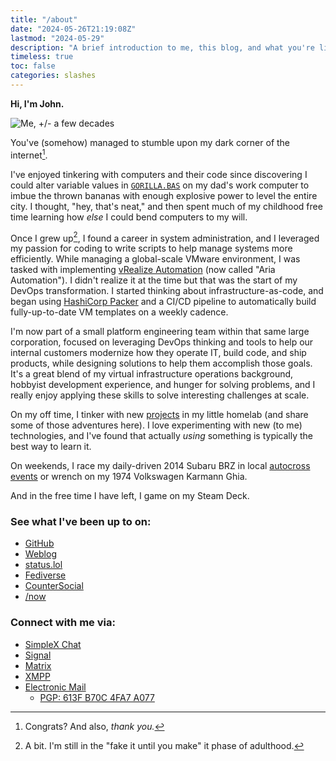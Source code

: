 ```yaml
---
title: "/about"
date: "2024-05-26T21:19:08Z"
lastmod: "2024-05-29"
description: "A brief introduction to me, this blog, and what you're likely to see here."
timeless: true
toc: false
categories: slashes
---
```

**Hi, I'm John.**

![Me, +/- a few decades](/images/john.jpg)

You've (somehow) managed to stumble upon my dark corner of the internet[^1].

I've enjoyed tinkering with computers and their code since discovering I could alter variable values in [`GORILLA.BAS`](https://en.wikipedia.org/wiki/Gorillas_%28video_game%29) on my dad's work computer to imbue the thrown bananas with enough explosive power to level the entire city. I thought, "hey, that's neat," and then spent much of my childhood free time learning how *else* I could bend computers to my will.

Once I grew up[^2], I found a career in system administration, and I leveraged my passion for coding to write scripts to help manage systems more efficiently. While managing a global-scale VMware environment, I was tasked with implementing [vRealize Automation](/categories/vmware) (now called "Aria Automation"). I didn't realize it at the time but that was the start of my DevOps transformation. I started thinking about infrastructure-as-code, and began using [HashiCorp Packer](https://github.com/jbowdre/packer-vsphere-templates) and a CI/CD pipeline to automatically build fully-up-to-date VM templates on a weekly cadence.

I'm now part of a small platform engineering team within that same large corporation, focused on leveraging DevOps thinking and tools to help our internal customers modernize how they operate IT, build code, and ship products, while designing solutions to help them accomplish those goals. It's a great blend of my virtual infrastructure operations background, hobbyist development experience, and hunger for solving problems, and I really enjoy applying these skills to solve interesting challenges at scale.

On my off time, I tinker with new [projects](/categories/self-hosting) in my little homelab (and share some of those adventures here). I love experimenting with new (to me) technologies, and I've found that actually _using_ something is typically the best way to learn it.

On weekends, I race my daily-driven 2014 Subaru BRZ in local [autocross events](https://l.runtimeterror.dev/my-autox-vids) or wrench on my 1974 Volkswagen Karmann Ghia.

And in the free time I have left, I game on my Steam Deck.

### See what I've been up to on:
- [GitHub](https://github.com/jbowdre)
- [Weblog](https://srsbsns.lol)
- [status.lol](https://status.jbowdre.lol)
- [Fediverse](https://goto.srsbsns.lol/@john)
- [CounterSocial](https://counter.social/@john_b)
- [/now](https://now.jbowdre.lol)

### Connect with me via:
- [SimpleX Chat](https://l.runtimeterror.dev/simplex-chat-invite)
- [Signal](https://signal.me/#eu/lyHZbMnlM16O0w48j3rshYBofO0K-iXOt9LGwln7TS-fNKEHCrxH3La325q8IjRU)
- [Matrix](https://matrix.to/#/@jbowdre:omg.lol)
- [XMPP](https://conversations.im/i/jbowdre@omg.lol?omemo-sid-1374125881=a620f3c57733601a6646f6f13a71c86fc9be8dd4126fd158ef3e0a26beb0b434)
- [Electronic Mail](mailto:jbowdre@omg.lol)
  - [PGP: 613F B70C 4FA7 A077](https://l.runtimeterror.dev/pgp)

[^1]: Congrats? And also, *thank you.*
[^2]: A bit. I'm still in the "fake it until you make" it phase of adulthood.
